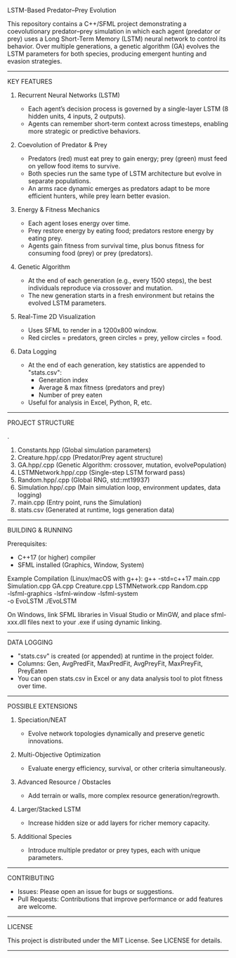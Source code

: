 LSTM-Based Predator–Prey Evolution

This repository contains a C++/SFML project demonstrating a coevolutionary predator–prey simulation in which each agent (predator or prey) uses a Long Short-Term Memory (LSTM) neural network to control its behavior. Over multiple generations, a genetic algorithm (GA) evolves the LSTM parameters for both species, producing emergent hunting and evasion strategies.

--------------------------------------------------------------------------------
KEY FEATURES

1) Recurrent Neural Networks (LSTM)
   - Each agent’s decision process is governed by a single-layer LSTM (8 hidden units, 4 inputs, 2 outputs).
   - Agents can remember short-term context across timesteps, enabling more strategic or predictive behaviors.

2) Coevolution of Predator & Prey
   - Predators (red) must eat prey to gain energy; prey (green) must feed on yellow food items to survive.
   - Both species run the same type of LSTM architecture but evolve in separate populations.
   - An arms race dynamic emerges as predators adapt to be more efficient hunters, while prey learn better evasion.

3) Energy & Fitness Mechanics
   - Each agent loses energy over time.
   - Prey restore energy by eating food; predators restore energy by eating prey.
   - Agents gain fitness from survival time, plus bonus fitness for consuming food (prey) or prey (predators).

4) Genetic Algorithm
   - At the end of each generation (e.g., every 1500 steps), the best individuals reproduce via crossover and mutation.
   - The new generation starts in a fresh environment but retains the evolved LSTM parameters.

5) Real-Time 2D Visualization
   - Uses SFML to render in a 1200x800 window.
   - Red circles = predators, green circles = prey, yellow circles = food.

6) Data Logging
   - At the end of each generation, key statistics are appended to "stats.csv":
     * Generation index
     * Average & max fitness (predators and prey)
     * Number of prey eaten
   - Useful for analysis in Excel, Python, R, etc.

--------------------------------------------------------------------------------
PROJECT STRUCTURE

.
1. Constants.hpp         (Global simulation parameters)
2. Creature.hpp/.cpp     (Predator/Prey agent structure)
3. GA.hpp/.cpp           (Genetic Algorithm: crossover, mutation, evolvePopulation)
4. LSTMNetwork.hpp/.cpp  (Single-step LSTM forward pass)
5. Random.hpp/.cpp       (Global RNG, std::mt19937)
6. Simulation.hpp/.cpp   (Main simulation loop, environment updates, data logging)
7. main.cpp              (Entry point, runs the Simulation)
8. stats.csv             (Generated at runtime, logs generation data)

--------------------------------------------------------------------------------
BUILDING & RUNNING

Prerequisites:
- C++17 (or higher) compiler
- SFML installed (Graphics, Window, System)

Example Compilation (Linux/macOS with g++):
  g++ -std=c++17 main.cpp Simulation.cpp GA.cpp Creature.cpp LSTMNetwork.cpp Random.cpp \
      -lsfml-graphics -lsfml-window -lsfml-system \
      -o EvoLSTM
  ./EvoLSTM

On Windows, link SFML libraries in Visual Studio or MinGW, and place sfml-xxx.dll files next to your .exe if using dynamic linking.

--------------------------------------------------------------------------------
DATA LOGGING

- "stats.csv" is created (or appended) at runtime in the project folder.
- Columns:
    Gen, AvgPredFit, MaxPredFit, AvgPreyFit, MaxPreyFit, PreyEaten
- You can open stats.csv in Excel or any data analysis tool to plot fitness over time.

--------------------------------------------------------------------------------
POSSIBLE EXTENSIONS

1) Speciation/NEAT
   - Evolve network topologies dynamically and preserve genetic innovations.

2) Multi-Objective Optimization
   - Evaluate energy efficiency, survival, or other criteria simultaneously.

3) Advanced Resource / Obstacles
   - Add terrain or walls, more complex resource generation/regrowth.

4) Larger/Stacked LSTM
   - Increase hidden size or add layers for richer memory capacity.

5) Additional Species
   - Introduce multiple predator or prey types, each with unique parameters.

--------------------------------------------------------------------------------
CONTRIBUTING

- Issues: Please open an issue for bugs or suggestions.
- Pull Requests: Contributions that improve performance or add features are welcome.

--------------------------------------------------------------------------------
LICENSE

This project is distributed under the MIT License. See LICENSE for details.

--------------------------------------------------------------------------------

